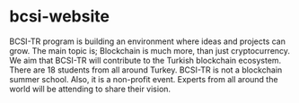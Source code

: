 # bcsi-website

BCSI-TR program is building an environment where ideas and projects can grow.
The main topic is; Blockchain is much more, than just cryptocurrency.
We aim that BCSI-TR will contribute to the Turkish blockchain ecosystem.
There are 18 students from all around Turkey.
BCSI-TR is not a blockchain summer school.
Also, it is a non-profit event.
Experts from all around the world will be attending to share their vision.